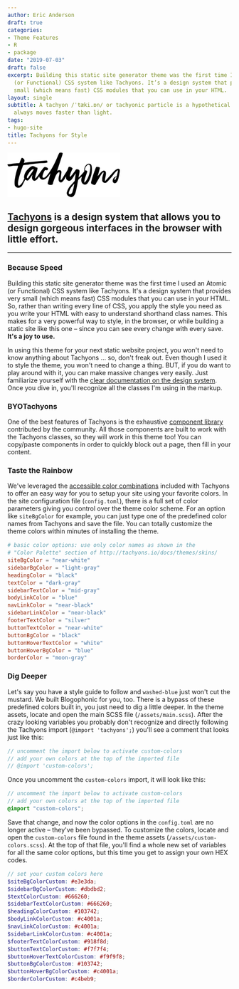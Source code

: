 ```yaml
---
author: Eric Anderson
draft: true
categories:
- Theme Features
- R
- package
date: "2019-07-03"
draft: false
excerpt: Building this static site generator theme was the first time I used an Atomic
  (or Functional) CSS system like Tachyons. It’s a design system that provides very
  small (which means fast) CSS modules that you can use in your HTML.
layout: single
subtitle: A tachyon /ˈtæki.ɒn/ or tachyonic particle is a hypothetical particle that
  always moves faster than light.
tags:
- hugo-site
title: Tachyons for Style
---
```


![Tachyons Logo Script](tachyons-logo-script.png)

## [Tachyons](http://tachyons.io) is a design system that allows you to design gorgeous interfaces in the browser with little effort.

---

### Because Speed

Building this static site generator theme was the first time I used an Atomic
(or Functional) CSS system like Tachyons. It's a design system that provides
very small (which means fast) CSS modules that you can use in your HTML. So,
rather than writing every line of CSS, you apply the style you need as you write
your HTML with easy to understand shorthand class names. This makes for a very
powerful way to style, in the browser, or while building a static site like this
one – since you can see every change with every save. **It's a joy to use.**

In using this theme for your next static website project, you won't need to know
anything about Tachyons ... so, don't freak out. Even though I used it to style
the theme, you won't need to change a thing. BUT, if you do want to play around
with it, you can make massive changes very easily. Just familiarize yourself
with the [clear documentation on the design system](http://tachyons.io/docs/).
Once you dive in, you'll recognize all the classes I'm using in the markup.

### BYOTachyons

One of the best features of Tachyons is the exhaustive [component
library](https://www.tachyonstemplates.com/components/?selectedKind=AboutPages&selectedStory=AboutUs&full=0&down=0&left=1&panelRight=0)
contributed by the community. All those components are built to work with the
Tachyons classes, so they will work in this theme too! You can copy/paste
components in order to quickly block out a page, then fill in your content.

### Taste the Rainbow

We've leveraged the [accessible color
combinations](http://tachyons.io/docs/themes/skins/) included with Tachyons to
offer an easy way for you to setup your site using your favorite colors. In the
site configuration file (`config.toml`), there is a full set of color parameters
giving you control over the theme color scheme. For an option like `siteBgColor`
for example, you can just type one of the predefined color names from Tachyons
and save the file. You can totally customize the theme colors within minutes of
installing the theme.

```toml
# basic color options: use only color names as shown in the
# "Color Palette" section of http://tachyons.io/docs/themes/skins/
siteBgColor = "near-white"
sidebarBgColor = "light-gray"
headingColor = "black"
textColor = "dark-gray"
sidebarTextColor = "mid-gray"
bodyLinkColor = "blue"
navLinkColor = "near-black"
sidebarLinkColor = "near-black"
footerTextColor = "silver"
buttonTextColor = "near-white"
buttonBgColor = "black"
buttonHoverTextColor = "white"
buttonHoverBgColor = "blue"
borderColor = "moon-gray"
```

### Dig Deeper

Let's say you have a style guide to follow and `washed-blue` just won't cut the
mustard. We built Blogophonic for you, too. There is a bypass of these
predefined colors built in, you just need to dig a little deeper. In the theme
assets, locate and open the main SCSS file (`/assets/main.scss`). After the
crazy looking variables you probably don't recognize and directly following the
Tachyons import (`@import 'tachyons';`) you'll see a comment that looks just
like this:

```scss
// uncomment the import below to activate custom-colors
// add your own colors at the top of the imported file
// @import 'custom-colors';
```

Once you uncomment the `custom-colors` import, it will look like this:

```scss
// uncomment the import below to activate custom-colors
// add your own colors at the top of the imported file
@import "custom-colors";
```

Save that change, and now the color options in the `config.toml` are no longer
active – they've been bypassed. To customize the colors, locate and open the
`custom-colors` file found in the theme assets (`/assets/custom-colors.scss`).
At the top of that file, you'll find a whole new set of variables for all the
same color options, but this time you get to assign your own HEX codes.

```scss
// set your custom colors here
$siteBgColorCustom: #e3e3da;
$sidebarBgColorCustom: #dbdbd2;
$textColorCustom: #666260;
$sidebarTextColorCustom: #666260;
$headingColorCustom: #103742;
$bodyLinkColorCustom: #c4001a;
$navLinkColorCustom: #c4001a;
$sidebarLinkColorCustom: #c4001a;
$footerTextColorCustom: #918f8d;
$buttonTextColorCustom: #f7f7f4;
$buttonHoverTextColorCustom: #f9f9f8;
$buttonBgColorCustom: #103742;
$buttonHoverBgColorCustom: #c4001a;
$borderColorCustom: #c4beb9;
```
